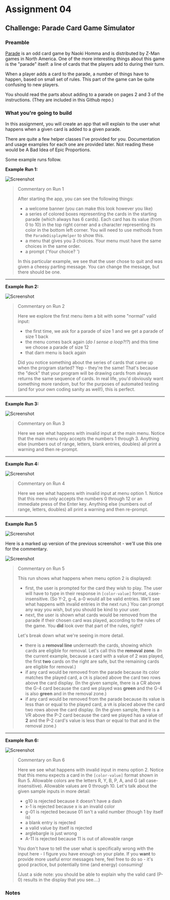 # Assignment 04

## Challenge: Parade Card Game Simulator

### Preamble

[Parade](https://www.zmangames.com/en/products/parade/) is an odd card game by Naoki Homma and is distributed by Z-Man games in North America. One of the more interesting things about this game is the "parade" itself: a line of cards that the players add to during their turn.

When a player adds a card to the parade, a number of things have to happen, based on small set of rules. This part of the game can be quite confusing to new players.

You should read the parts about adding to a parade on pages 2 and 3 of the instructions. (They are included in this Github repo.)

### What you're going to build

In this assignment, you will create an app that will explain to the user what happens when a given card is added to a given parade.

There are quite a few helper classes I've provided for you. Documentation and usage examples for each one are provided later. Not reading these would be A Bad Idea of Epic Proportions.

Some example runs follow.

**Example Run 1:**

![Screenshot](images/parade-01.PNG)

> Commentary on Run 1
>
> After starting the app, you can see the following things:
>
> - a welcome banner (you can make this look however you like)
> - a series of colored boxes representing the cards in the starting parade (which always has 6 cards). Each card has its value (from 0 to 10) in the top right corner and a character representing its color in the bottom left corner. You will need to use methods from the `ParadeDisplayHelper` to show this.
> - a menu that gives you 3 choices. Your menu must have the same choices in the same order.
> - a prompt ('Your choice? ')
>
> In this particular example, we see that the user chose to quit and was given a cheesy parting message. You can change the message, but there should be one.

---

**Example Run 2:**

![Screenshot](images/parade-02.PNG)

> Commentary on Run 2
>
> Here we explore the first menu item a bit with some "normal" valid input:
>
> - the first time, we ask for a parade of size 1 and we get a parade of size 1 back
> - the menu comes back again (_do I sense a loop?!?_) and this time we choose a parade of size 12
> - that darn menu is back again
>
> Did you notice something about the series of cards that came up when the program started? Yep - they're the same! That's because the "deck" that your program will be drawing cards from always returns the same sequence of cards. In real life, you'd obviously want something more random, but for the purposes of automated testing (and for your own coding sanity as well!), this is perfect.

---

**Example Run 3:**

![Screenshot](images/parade-03.PNG)

> Commentary on Run 3
>
> Here we see what happens with invalid input at the main menu. Notice that the main menu only accepts the numbers 1 through 3. Anything else (numbers out of range, letters, blank entries, doubles) all print a warning and then re-prompt.

---

**Example Run 4:**

![Screenshot](images/parade-04.PNG)

> Commentary on Run 4
>
> Here we see what happens with invalid input at menu option 1. Notice that this menu only accepts the numbers 0 through 12 or an immediate press of the Enter key. Anything else (numbers out of range, letters, doubles) all print a warning and then re-prompt.

---

**Example Run 5**

![Screenshot](images/parade-05.PNG)

Here is a marked up version of the previous screenshot - we'll use this one for the commentary.

![Screenshot](images/parade-05-marked.png)

> Commentary on Run 5
>
> This run shows what happens when menu option 2 is displayed:
>
> - first, the user is prompted for the card they wish to play. The user will have to type in their response in `[color-value]` format, case-insensitive. (So Y-2, g-4, a-0 would all be valid entries. We'll see what happens with invalid entries in the next run.) You can prompt any way you wish, but you should be kind to your user.
> - next, the user is shown what cards would be removed from the parade if their chosen card was played, according to the rules of the game. You **did** look over that part of the rules, right?
>
> Let's break down what we're seeing in more detail.
>
> - there is a **removal line** underneath the cards, showing which cards are eligible for removal. Let's call this the **removal zone**. (In the current example, because a card with a value of 2 was played, the first **two** cards on the right are safe, but the remaining cards are eligible for removal.)
> - if any card would be removed from the parade because its color matches the played card, a `CR` is placed above the card two rows above the card display. (In the given sample, there is a CR above the G-4 card because the card we played was **green** and the G-4 is also **green** and in the removal zone.)
> - if any card would be removed from the parade because its value is less than or equal to the played card, a `VR` is placed above the card two rows above the card display. (In the given sample, there is a VR above the P-2 card because the card we played has a value of **2** and the P-2 card's value is less than or equal to that and in the removal zone.)

---

**Example Run 6:**

![Screenshot](images/parade-06.PNG)

> Commentary on Run 6
>
> Here we see what happens with invalid input in menu option 2. Notice that this menu expects a card in the `[color-value]` format shown in Run 5. Allowable colors are the letters R, Y, B, P, A, and G (all case-insensitive). Allowable values are 0 through 10. Let's talk about the given sample inputs in more detail:
>
> - g10 is rejected because it doesn't have a dash
> - x-1 is rejected because x is an invalid color
> - g-01 is rejected because 01 isn't a valid number (though 1 by itself is)
> - a blank entry is rejected
> - a valid value by itself is rejected
> - arglebargle is just wrong
> - A-11 is rejected because 11 is out of allowable range
>
> You don't have to tell the user what is specifically wrong with the input here - I figure you have enough on your plate. If you **want** to provide more useful error messages here, feel free to do so - it's good practice, but potentially time (and energy) consuming!
>
> (Just a side note: you should be able to explain why the valid card (P-0) results in the display that you see....)

### Notes
